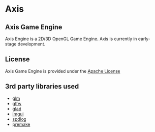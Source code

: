 # Axis
## Axis Game Engine
Axis Engine is a 2D/3D OpenGL Game Engine. Axis is
currently in early-stage development.

## License
Axis Game Engine is provided under the [Apache License](LICENSE.md)

## 3rd party libraries used
* [glm](https://github.com/g-truc/glm)
* [glfw](https://github.com/glfw/glfw)
* [glad](https://glad.dav1d.de/)
* [imgui](https://github.com/ocornut/imgui)
* [spdlog](https://github.com/gabime/spdlog)
* [premake](https://github.com/premake/premake-core)





